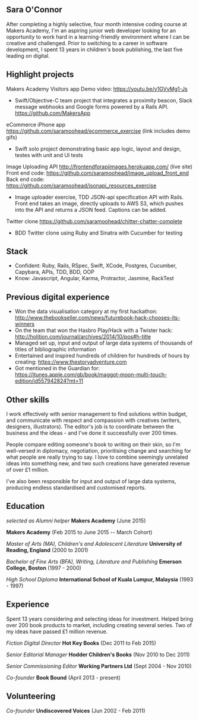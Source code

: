 ## Sara O'Connor

After completing a highly selective, four month intensive coding course at Makers Academy, I'm an aspiring junior web developer looking for an opportunity to work hard in a learning-friendly environment where I can be creative and challenged. Prior to switching to a career in software development, I spent 13 years in children's book publishing, the last five leading on digital.

## Highlight projects

Makers Academy Visitors app
Demo video: https://youtu.be/v1GVvMg1-Js
- Swift/Objective-C team project that integrates a proximity beacon, Slack message webhooks and Google forms powered by a Rails API.
https://github.com/MakersApp

eCommerce iPhone app
https://github.com/saramoohead/ecommerce_exercise (link includes demo gifs)
- Swift solo project demonstrating basic app logic, layout and design, testes with unit and UI tests

Image Uploading API
http://frontendforapiimages.herokuapp.com/ (live site)
Front end code: https://github.com/saramoohead/image_upload_front_end
Back end code: https://github.com/saramoohead/jsonapi_resources_exercise
- Image uploader exercise, TDD JSON-api specification API with Rails. Front end takes an image, directly uploads to AWS S3, which pushes into the API and returns a JSON feed. Captions can be added.

Twitter clone
https://github.com/saramoohead/chitter-chatter-complete
- BDD Twitter clone using Ruby and Sinatra with Cucumber for testing


## Stack
- Confident: Ruby, Rails, RSpec, Swift, XCode, Postgres, Cucumber, Capybara, APIs, TDD, BDD, OOP
- Know: Javascript, Angular, Karma, Protractor, Jasmine, RackTest

## Previous digital experience
- Won the data visualisation category at my first hackathon: http://www.thebookseller.com/news/futurebook-hack-chooses-its-winners
- On the team that won the Hasbro Play/Hack with a Twister hack: http://holition.com/journal/archives/2014/10/pos#h-title
- Managed set up, input and output of large data systems of thousands of titles of bibliographic information
- Entertained and inspired hundreds of children for hundreds of hours by creating: https://www.thestoryadventure.com
- Got mentioned in the Guardian for: https://itunes.apple.com/gb/book/maggot-moon-multi-touch-edition/id557942824?mt=11

## Other skills
I work effectively with senior management to find solutions within budget, and communicate with respect and compassion with creatives (writers, designers, illustrators). The editor's job is to coordinate between the business and the ideas - and I've done it successfully over 200 times.

People compare editing someone's book to writing on their skin, so I'm well-versed in diplomacy, negotiation, prioritising change and searching for what people are really trying to say. I love to combine seemingly unrelated ideas into something new, and two such creations have generated revenue of over £1 million.

I've also been responsible for input and output of large data systems, producing endless standardised and customised reports.

## Education
*selected as Alumni helper* **Makers Academy** (June 2015)

**Makers Academy** (Feb 2015 to June 2015 -- March Cohort)

*Master of Arts (MA), Children's and Adolescent Literature* **University of Reading, England** (2000 to 2001)

*Bachelor of Fine Arts (BFA), Writing, Literature and Publishing* **Emerson College, Boston** (1997 - 2000)

*High School Diploma* **International School of Kuala Lumpur, Malaysia** (1993 - 1997)

## Experience

Spent 13 years considering and selecting ideas for investment. Helped bring over 200 book products to market, including creating several series. Two of my ideas have passed £1 million revenue.

*Fiction Digital Director* **Hot Key Books** (Dec 2011 to Feb 2015)

*Senior Editorial Manager* **Hodder Children's Books** (Nov 2010 to Dec 2011)

*Senior Commissioning Editor* **Working Partners Ltd** (Sept 2004 - Nov 2010)

*Co-founder* **Book Bound** (April 2013 - present)

## Volunteering

*Co-founder* **Undiscovered Voices** (Jun 2002 - Feb 2011)

